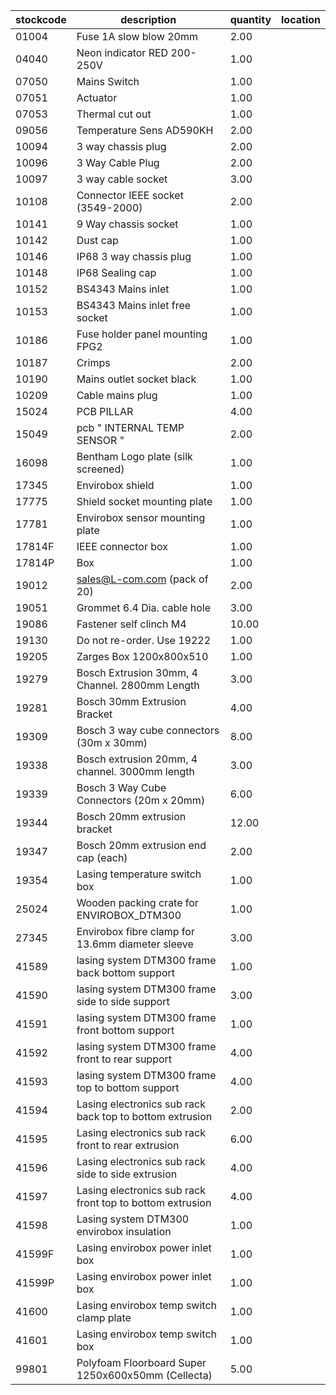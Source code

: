 |stockcode|description|quantity|location|
|---------|-----------|--------|--------|
|01004|Fuse 1A slow blow 20mm|2.00||
|04040|Neon indicator RED 200-250V|1.00||
|07050|Mains Switch|1.00||
|07051|Actuator|1.00||
|07053|Thermal cut out|1.00||
|09056|Temperature Sens AD590KH|2.00||
|10094|3 way chassis plug|2.00||
|10096|3 Way Cable Plug|2.00||
|10097|3 way cable socket|3.00||
|10108|Connector IEEE socket (3549-2000)|2.00||
|10141|9  Way chassis socket|1.00||
|10142|Dust cap|1.00||
|10146|IP68 3 way chassis plug|1.00||
|10148|IP68 Sealing cap|1.00||
|10152|BS4343 Mains inlet|1.00||
|10153|BS4343 Mains inlet free socket|1.00||
|10186|Fuse holder panel mounting FPG2|1.00||
|10187|Crimps|2.00||
|10190|Mains outlet socket black|1.00||
|10209|Cable mains plug|1.00||
|15024|PCB PILLAR|4.00||
|15049|pcb  " INTERNAL TEMP SENSOR "|2.00||
|16098|Bentham Logo plate (silk screened)|1.00||
|17345|Envirobox shield|1.00||
|17775|Shield socket mounting plate|1.00||
|17781|Envirobox sensor mounting plate|1.00||
|17814F|IEEE connector box|1.00||
|17814P|Box|1.00||
|19012|sales@L-com.com   (pack of 20)|2.00||
|19051|Grommet 6.4 Dia. cable hole|3.00||
|19086|Fastener self clinch M4|10.00||
|19130|Do not re-order.  Use 19222|1.00||
|19205|Zarges Box 1200x800x510|1.00||
|19279|Bosch Extrusion 30mm, 4 Channel. 2800mm Length|3.00||
|19281|Bosch 30mm Extrusion Bracket|4.00||
|19309|Bosch 3 way cube connectors (30m x 30mm)|8.00||
|19338|Bosch extrusion 20mm, 4 channel. 3000mm length|3.00||
|19339|Bosch 3 Way Cube Connectors (20m x 20mm)|6.00||
|19344|Bosch 20mm extrusion bracket|12.00||
|19347|Bosch 20mm extrusion end cap (each)|2.00||
|19354|Lasing temperature switch box|1.00||
|25024|Wooden packing crate for ENVIROBOX_DTM300|1.00||
|27345|Envirobox fibre clamp for 13.6mm diameter sleeve|3.00||
|41589|lasing system DTM300 frame back bottom support|1.00||
|41590|lasing system DTM300 frame side to side support|3.00||
|41591|lasing system DTM300 frame front bottom support|1.00||
|41592|lasing system DTM300 frame front to rear support|4.00||
|41593|lasing system DTM300 frame top to bottom support|4.00||
|41594|Lasing electronics sub rack back top to bottom extrusion|2.00||
|41595|Lasing electronics sub rack front to rear extrusion|6.00||
|41596|Lasing electronics sub rack side to side extrusion|4.00||
|41597|Lasing electronics sub rack front top to bottom extrusion|4.00||
|41598|Lasing system DTM300 envirobox insulation|1.00||
|41599F|Lasing envirobox power inlet box|1.00||
|41599P|Lasing envirobox power inlet box|1.00||
|41600|Lasing envirobox temp switch clamp plate|1.00||
|41601|Lasing envirobox temp switch box|1.00||
|99801|Polyfoam Floorboard Super 1250x600x50mm (Cellecta)|5.00||
